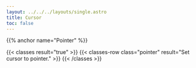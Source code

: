 ```yaml
---
layout: ../../../layouts/single.astro
title: Cursor 
toc: false
---
```

{{% anchor name="Pointer" %}}

{{< classes result="true" >}}
{{< classes-row class="pointer" result="Set cursor to pointer." >}}
{{< /classes >}}
